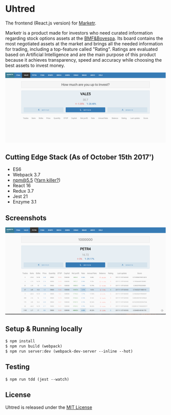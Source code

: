 Uhtred
======================

The frontend (React.js version) for [Marketr](https://sonataxa.tech).

Marketr is a product made for investors who need curated information regarding stock options assets
at the [BMF&Bovespa](http://www.bmfbovespa.com.br/pt_br/). Its board contains the most negotiated assets at the market
and brings all the needed information for trading, including a top-feature called "Rating". Ratings are
evaluated based on Artificial Intelligence and are the main purpose of this product because it achieves
transparency, speed and accuracy while choosing the best assets to invest money.

![Screen 1](screenshots/screen-1.png)

Cutting Edge Stack (As of October 15th 2017')
--------
  * ES6
  * Webpack 3.7
  * npm@5.5 ([Yarn killer?](https://medium.com/netscape/npm-5-yarn-killer-ba69737b24d0))
  * React 16
  * Redux 3.7
  * Jest 21
  * Enzyme 3.1

Screenshots
-----------
![Screen 2](screenshots/screen-2.png)

Setup & Running locally
--------
	$ npm install
	$ npm run build (webpack)
	$ npm run server:dev (webpack-dev-server --inline --hot)

Testing
--------
	$ npm run tdd (jest --watch)

License
------------
Uhtred is released under the [MIT License](https://opensource.org/licenses/MIT)
